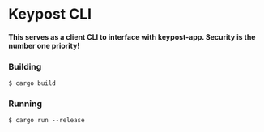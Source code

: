 # Keypost CLI

#### This serves as a client CLI to interface with keypost-app. Security is the number one priority!

### Building
```
$ cargo build
```

### Running
```
$ cargo run --release
```
